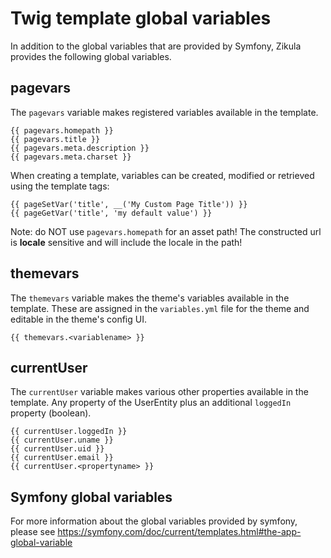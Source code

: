 # Twig template global variables

In addition to the global variables that are provided by Symfony, Zikula provides the following global variables.

## pagevars

The `pagevars` variable makes registered variables available in the template.

```twig
{{ pagevars.homepath }}
{{ pagevars.title }}
{{ pagevars.meta.description }}
{{ pagevars.meta.charset }}
```

When creating a template, variables can be created, modified or retrieved using the template tags:

```twig
{{ pageSetVar('title', __('My Custom Page Title')) }}
{{ pageGetVar('title', 'my default value') }}
```

Note: do NOT use `pagevars.homepath` for an asset path! The constructed url is **locale** sensitive and will include the
locale in the path!

## themevars

The `themevars` variable makes the theme's variables available in the template. These are assigned in the
`variables.yml` file for the theme and editable in the theme's config UI.

```twig
{{ themevars.<variablename> }}
```

## currentUser

The `currentUser` variable makes various other properties available in the template. Any property of the UserEntity
plus an additional `loggedIn` property (boolean).

```twig
{{ currentUser.loggedIn }}
{{ currentUser.uname }}
{{ currentUser.uid }}
{{ currentUser.email }}
{{ currentUser.<propertyname> }}
```

## Symfony global variables

For more information about the global variables provided by symfony, please see
https://symfony.com/doc/current/templates.html#the-app-global-variable
